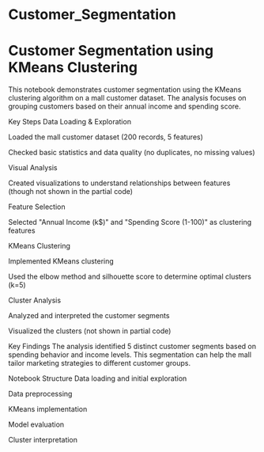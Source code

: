 # Customer_Segmentation
# Customer Segmentation using KMeans Clustering

This notebook demonstrates customer segmentation using the KMeans clustering algorithm on a mall customer dataset. The analysis focuses on grouping customers based on their annual income and spending score.

Key Steps
Data Loading & Exploration

Loaded the mall customer dataset (200 records, 5 features)

Checked basic statistics and data quality (no duplicates, no missing values)

Visual Analysis

Created visualizations to understand relationships between features (though not shown in the partial code)

Feature Selection

Selected "Annual Income (k$)" and "Spending Score (1-100)" as clustering features

KMeans Clustering

Implemented KMeans clustering

Used the elbow method and silhouette score to determine optimal clusters (k=5)

Cluster Analysis

Analyzed and interpreted the customer segments

Visualized the clusters (not shown in partial code)

Key Findings
The analysis identified 5 distinct customer segments based on spending behavior and income levels. This segmentation can help the mall tailor marketing strategies to different customer groups.

Notebook Structure
Data loading and initial exploration

Data preprocessing

KMeans implementation

Model evaluation

Cluster interpretation
